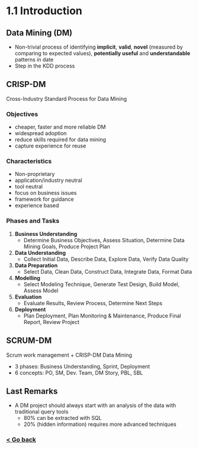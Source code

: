 # 1.1 Introduction
## Data Mining (DM)
- Non-trivial process of identifying **implicit**, **valid**, **novel** (measured by comparing to expected values), **potentially useful** and **understandable** patterns in date
- Step in the KDD process

## CRISP-DM
Cross-Industry Standard Process for Data Mining

### Objectives
- cheaper, faster and more reliable DM
- widespread adoption
- reduce skills required for data mining
- capture experience for reuse

### Characteristics
- Non-proprietary
- application/industry neutral
- tool neutral
- focus on business issues
- framework for guidance
- experience based

### Phases and Tasks
1. **Business Understanding**
	- Determine Business Objectives, Assess Situation, Determine Data Mining Goals, Produce Project Plan
2. **Data Understanding**
	- Collect Initial Data, Describe Data, Explore Data, Verify Data Quality
3. **Data Preparation**
	- Select Data, Clean Data, Construct Data, Integrate Data, Format Data
4. **Modelling**
	- Select Modeling Technique, Generate Test Design, Build Model, Assess Model
5. **Evaluation**
	- Evaluate Results, Review Process, Determine Next Steps
6. **Deployment**
	- Plan Deployment, Plan Monitoring & Maintenance, Produce Final Report, Review Project

## SCRUM-DM
Scrum work management + CRISP-DM Data Mining
- 3 phases: Business Understanding, Sprint, Deployment
- 6 concepts: PO, SM, Dev. Team, DM Story, PBL, SBL

## Last Remarks
- A DM project should always start with an analysis of the data with traditional query tools
	- 80% can be extracted with SQL
	- 20% (hidden information) requires more advanced techniques

### [< Go back](/README.md)
